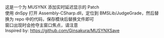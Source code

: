 这是一个为 MUSYNX 添加实时延迟显示的 Patch  
使用 dnSpy 打开 Assembly-CSharp.dll，定位到 BMSLib/JudgeGrade，然后替换为 repo 中的代码，保存模块后替换文件即可  
窗口出现时会抢夺主窗口焦点，请注意  
Inspired by: https://github.com/Ginsakura/MUSYNXSave